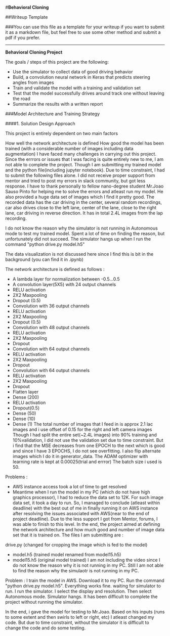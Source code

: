 #**Behavioral Cloning** 

##Writeup Template

###You can use this file as a template for your writeup if you want to submit it as a markdown file, but feel free to use some other method and submit a pdf if you prefer.

---

**Behavioral Cloning Project**

The goals / steps of this project are the following:
* Use the simulator to collect data of good driving behavior
* Build, a convolution neural network in Keras that predicts steering angles from images
* Train and validate the model with a training and validation set
* Test that the model successfully drives around track one without leaving the road
* Summarize the results with a written report

###Model Architecture and Training Strategy

####1. Solution Design Approach

This project is entirely dependent on two main factors

How well the network architecture is defined
How good the model has been trained (with a considerable number of images including data augmentation)
I have faced many challenges in carrying out this project. Since the errrors or issues that I was facing is quite entirely new to me, I am not able to complete the project. Though I am submitting my trained model and the python file(including jupyter notebook). Due to time constraint, I had to submit the following files alone. I did not receive proper support from mentor and tried to post my errors in slack community, but got less response. I have to thank personally to fellow nano-degree student Mr.Joao Sauso Pinto for helping me to solve the errors and atleast run my model. He also provided a huge data set of images which I find it pretty good. The recorded data has the car driving in the center, several random recordings, car also drives close to the left lane, center of the lane, close to the right lane, car driving in reverse direction. It has in total 2.4L images from the lap recording.

I do not know the reason why the simulator is not running in Autonomous mode to test my trained model. Spent a lot of time on finding the reason, but unfortunately did not succeed. The simulator hangs up when I run the command "python drive.py model.h5"

The data visualization is not discussed here since I find this is bit in the background (you can find it in .ipynb)

The network architecture is defined as follows :

- A lambda layer for normalization between -0.5...0.5
- A convolution layer(5X5) with 24 output channels
- RELU activation
- 2X2 Maxpooling
- Dropout (0.5)
- Convolution with 36 output channels
- RELU activation
- 2X2 Maxpooling
- Dropout (0.5)
- Convolution with 48 output channels
- RELU activation
- 2X2 Maxpooling
- Dropout
- Convolution with 64 output channels
- RELU activation
- 2X2 Maxpooling
- Dropout
- Convolution with 64 output channels
- RELU activation
- 2X2 Maxpooling
- Dropout
- Flatten layer
- Dense (200)
- RELU activation
- Dropout(0.5)
- Dense (50)
- Dense (10)
- Dense (1)
The total number of images that I feed in is approx 2.1 lac images and i use offset of 0.15 for the right and left camera images Though I had split the entire set(~2.4L images) into 90% training and 10%validation, I did not use the validation set due to time constraint. But i find that the MSE decreases from one EPOCH to the next which is good and since I have 3 EPOCHS, I do not see overfitting. I also flip alternate images which I do it in generator_data. The ADAM optimizer with learning rate is kept at 0.00025(trial and errror) The batch size i used is 50.

Problems :

- AWS instance access took a lot of time to get resolved
- Meantime when I run the model in my PC (which do not have high graphics processor), I had to reduce the data set to 12K. For such image data set, it took a day to run. So, I managed to conclude (atleast within deadline) with the best out of me in finally running it on AWS instance after resolving the issues associated with AWS(near to the end of project deadline).
  Due to the less support I got from Mentor, forums, I was able to finish to this level. In the end, the project aimed at defining the network architecture and how much good and number of image data set that it is trained on. The files I am submitting are :

drive.py (changed for cropping the image which is fed to the model)
- model.h5 (trained model renamed from model15.h5)
- model15.h5 (original model trained)
I am not including the video since I do not know the reason why it is not running in my PC.
Still I am not able to find the reason why the simulaotr is not running in my PC.

Problem : 
I train the model in AWS. Download it to my PC. 
Run the command "python drive.py model.h5". Everything works fine. waiting for simulator to run.
I run the simulator. I select the display and resolution. Then select Autonomous mode. Simulator hangs.
It has been difficult to complete the project without running the simulator.

In the end, i gave the model for testing to Mr.Joao. Based on his inputs (runs to some extent and then swirls to left or right, etc)
I atleast changed my code. But due to time constraint, without the simulator it is difficult to change the code and do some testing.
